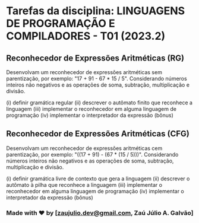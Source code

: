 # Tarefas da disciplina: LINGUAGENS DE PROGRAMAÇÃO E COMPILADORES - T01 (2023.2)

## Reconhecedor de Expressões Aritméticas (RG)

Desenvolvam um reconhecedor de expressões aritméticas sem parentização, por exemplo: "17 + 91 - 67 * 15 / 5". Considerando números inteiros não negativos e as operações de soma, subtração, multiplicação e divisão.

  (i) definir gramática regular
  (ii) descrever o autômato finito que reconhece a linguagem
  (iii) implementar o reconhecedor em alguma linguagem de programação
  (iv) implementar o interpretador da expressão (bônus)

## Reconhecedor de Expressões Aritméticas (CFG)

Desenvolvam um reconhecedor de expressões aritméticas cem parentização, por exemplo: "((17 + 91) - (67 * (15 / 5)))". Considerando números inteiros não negativos e as operações de soma, subtração, multiplicação e divisão.

  (i) definir gramática livre de contexto que gera a linguagem
  (ii) descrever o autômato à pilha que reconhece a linguagem
  (iii) implementar o reconhecedor em alguma linguagem de programação
  (iv) implementar o interpretador da expressão (bônus)

### Made with ♥ by [zaujulio.dev@gmail.com<zaujulio>, Zaú Júlio A. Galvão]

